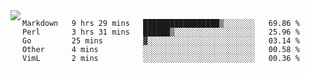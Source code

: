 

<a href="https://github.com/anuraghazra/github-readme-stats">
  <img align="left" src="https://github-readme-stats.vercel.app/api?username=kfly8&count_private=true&show_icons=true&theme=calm" />
</a>


<!--START_SECTION:waka-->
```text
Markdown   9 hrs 29 mins   █████████████████▒░░░░░░░   69.86 % 
Perl       3 hrs 31 mins   ██████▒░░░░░░░░░░░░░░░░░░   25.96 % 
Go         25 mins         ▓░░░░░░░░░░░░░░░░░░░░░░░░   03.14 % 
Other      4 mins          ░░░░░░░░░░░░░░░░░░░░░░░░░   00.58 % 
VimL       2 mins          ░░░░░░░░░░░░░░░░░░░░░░░░░   00.36 % 
```
<!--END_SECTION:waka-->
